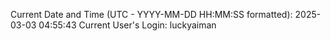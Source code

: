 Current Date and Time (UTC - YYYY-MM-DD HH:MM:SS formatted): 2025-03-03 04:55:43
Current User's Login: luckyaiman
